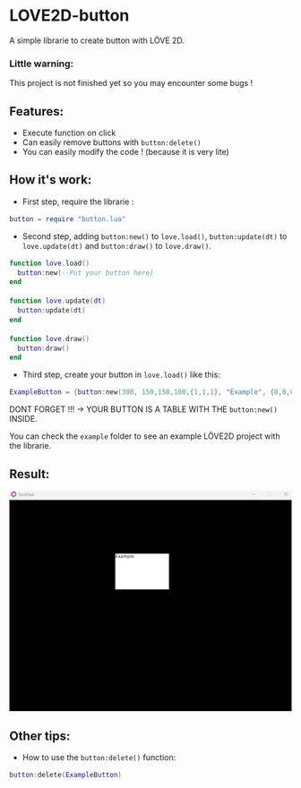 # LOVE2D-button
A simple librarie to create button with LÖVE 2D.

### Little warning:
This project is not finished yet so you may encounter some bugs !

## Features:
* Execute function on click
* Can easily remove buttons with `button:delete()`
* You can easily modify the code ! (because it is very lite)

## How it's work:
* First step, require the librarie :
```lua
button = require "button.lua"
```

* Second step, adding `button:new()` to `love.load()`, `button:update(dt)` to `love.update(dt)` and `button:draw()` to `love.draw()`.
````lua
function love.load()
  button:new(--Put your button here)
end

function love.update(dt)
  button:update(dt)
end

function love.draw()
  button:draw()
end
````

* Third step, create your button in `love.load()` like this:
````lua
ExampleButton = {button:new(300, 150,150,100,{1,1,1}, "Example", {0,0,0}, function()print("Example")end)}
````
DONT FORGET !!! -> YOUR BUTTON IS A TABLE WITH THE `button:new()` INSIDE.

You can check the `example` folder to see an example LÖVE2D project with the librarie.

## Result:

![alt text](example.png)
## Other tips:
* How to use the `button:delete()` function:
````lua
button:delete(ExampleButton)
````
